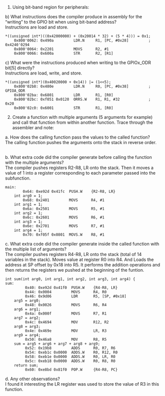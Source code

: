 1. Using bit-band region for peripherals:<br>

b) What instructions does the compiler produce in assembly for the “writing” to the GPIO bit when using bit-band address?<br>
Instructions are load and store.

```
*((unsigned int*)((0x42000000) + (0x20014 * 32) + (5 * 4))) = 0x1;
    0x800'0062: 0x490a         LDR.N     R1, [PC, #0x28]         ; 0x4240'0294
    0x800'0064: 0x2201         MOVS      R2, #1
    0x800'0066: 0x600a         STR       R2, [R1]
```

c) What were the instructions produced when writing to the GPIOx_ODR bit[5] directly?<br>
Instructions are load, write, and store.
```
*((unsigned int*)(0x40020000 + 0x14)) |= (1<<5);
    0x800'02b8: 0x480e         LDR.N     R0, [PC, #0x38]         ; GPIOA_ODR
    0x800'02ba: 0x6801         LDR       R1, [R0]
    0x800'02bc: 0xf051 0x0120  ORRS.W    R1, R1, #32             ; 0x20
    0x800'02c0: 0x6001         STR       R1, [R0]
```

2. Create a function with multiple arguments (5 arguments for example) and call that function from within another function. Trace through the assembler and note:<br>

a. How does the calling function pass the values to the called function? <br>
The calling function pushes the arguments onto the stack in reverse order. <br><br>

b. What extra code did the compiler generate before calling the function with the multiple arguments? <br>
The compiler pushes registers R2-R8, LR onto the stack. Then it moves a value of 1 into a register corresponding to each parameter passed into the subfunction.
```
main:
        0x64: 0xe92d 0x41fc  PUSH.W    {R2-R8, LR}
    int arg0 = 1;
        0x68: 0x2401         MOVS      R4, #1
    int arg1 = 1;
        0x6a: 0x2501         MOVS      R5, #1
    int arg2 = 1;
        0x6c: 0x2601         MOVS      R6, #1
    int arg3 = 1;
        0x6e: 0x2701         MOVS      R7, #1
    int arg4 = 1;
        0x70: 0xf05f 0x0801  MOVS.W    R8, #1
```

c. What extra code did the compiler generate inside the called function with the multiple list of arguments?<br>
The compiler pushes registers R4-R8, LR onto the stack (total of 14 variables in the stack). Moves value at register R0 into R4. And Loads the address at SP offset by 0x18 into R5. It performs the addition operations and then returns the registers we pushed at the beginning of the funtion.
```
int sum(int arg0, int arg1, int arg2, int arg3, int arg4) {
sum:
         0x40: 0xe92d 0x41f0  PUSH.W    {R4-R8, LR}
         0x44: 0x0004         MOVS      R4, R0
         0x46: 0x9d06         LDR       R5, [SP, #0x18]
    arg5 = arg0;
         0x48: 0x0026         MOVS      R6, R4
    arg6 = arg1;
         0x4a: 0x000f         MOVS      R7, R1
    arg7 = arg2;
         0x4c: 0x4694         MOV       R12, R2
    arg8 = arg3;
         0x4e: 0x469e         MOV       LR, R3
    arg9 = arg4;
         0x50: 0x46a8         MOV       R8, R5
    sum = arg5 + arg6 + arg7 + arg8 + arg9;
         0x52: 0x19b8         ADDS      R0, R7, R6
         0x54: 0xeb1c 0x0000  ADDS.W    R0, R12, R0
         0x58: 0xeb1e 0x0000  ADDS.W    R0, LR, R0
         0x5c: 0xeb18 0x0000  ADDS.W    R0, R8, R0
    return sum;
         0x60: 0xe8bd 0x81f0  POP.W     {R4-R8, PC}
```

d. Any other observations?<br>
I found it interesting the LR register was used to store the value of R3 in this function.
